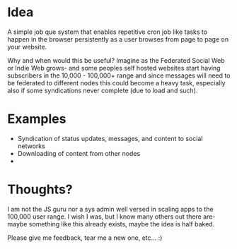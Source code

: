 Idea
====

A simple job que system that enables repetitive cron job like tasks to happen in the browser persistently as a user browses from page to page on your website. 

Why and when would this be useful? Imagine as the Federated Social Web or Indie Web grows- and some peoples self hosted websites start having subscribers in the 10,000 - 100,000+ range and since messages will need to be federated to different nodes this could become a heavy task, especially also if some syndications never complete (due to load and such).

Examples
========

* Syndication of status updates, messages, and content to social networks
* Downloading of content from other nodes
* 


Thoughts? 
=========

I am not the JS guru nor a sys admin well versed in scaling apps to the 100,000 user range. I wish I was, but I know many others out there are- maybe something like this already exists, maybe the idea is half baked. 

Please give me feedback, tear me a new one, etc... :)